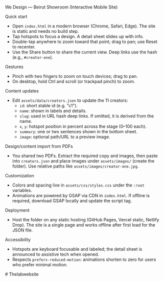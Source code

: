 We Design — Beirut Showroom (Interactive Mobile Site)

Quick start

- Open `index.html` in a modern browser (Chrome, Safari, Edge). The site is static and needs no build step.
- Tap hotspots to focus a design. A detail sheet slides up with info.
- Double-tap anywhere to zoom toward that point; drag to pan; use Reset to recenter.
- Use the Share button to share the current view. Deep links use the hash (e.g., `#creator-one`).

Gestures

- Pinch with two fingers to zoom on touch devices; drag to pan.
- On desktop, hold Ctrl and scroll (or trackpad pinch) to zoom.

Content updates

- Edit `assets/data/creators.json` to update the 11 creators:
  - `id`: short stable id (e.g. "c1").
  - `name`: shown in labels and details.
  - `slug`: used in URL hash deep links. If omitted, it is derived from the name.
  - `x`, `y`: hotspot position in percent across the stage (0–100 each).
  - `summary`: one or two sentences shown in the bottom sheet.
  - `image`: optional path/URL to a preview image.

Design/content import from PDFs

- You shared two PDFs. Extract the required copy and images, then paste into `creators.json` and place images under `assets/images/` (create the folder). Use relative paths like `assets/images/creator-one.jpg`.

Customization

- Colors and spacing live in `assets/css/styles.css` under the `:root` variables.
- Animations are powered by GSAP via CDN in `index.html`. If offline is required, download GSAP locally and update the script tag.

Deployment

- Host the folder on any static hosting (GitHub Pages, Vercel static, Netlify Drop). The site is a single page and works offline after first load for the JSON file.

Accessibility

- Hotspots are keyboard focusable and labeled; the detail sheet is announced to assistive tech when opened.
- Respects `prefers-reduced-motion`: animations shorten to zero for users who prefer minimal motion.


#   T h e l a b w e b s i t e  
 